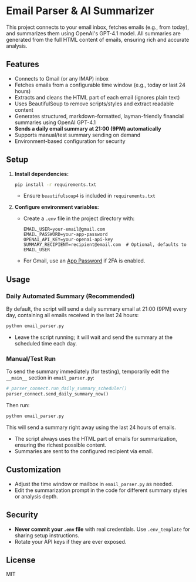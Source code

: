 # Email Parser & AI Summarizer

This project connects to your email inbox, fetches emails (e.g., from today), and summarizes them using OpenAI's GPT-4.1 model. All summaries are generated from the full HTML content of emails, ensuring rich and accurate analysis.

## Features
- Connects to Gmail (or any IMAP) inbox
- Fetches emails from a configurable time window (e.g., today or last 24 hours)
- Extracts and cleans the HTML part of each email (ignores plain text)
- Uses BeautifulSoup to remove scripts/styles and extract readable content
- Generates structured, markdown-formatted, layman-friendly financial summaries using OpenAI GPT-4.1
- **Sends a daily email summary at 21:00 (9PM) automatically**
- Supports manual/test summary sending on demand
- Environment-based configuration for security

## Setup

1. **Install dependencies:**
   ```bash
   pip install -r requirements.txt
   ```
   - Ensure `beautifulsoup4` is included in `requirements.txt`

2. **Configure environment variables:**
   - Create a `.env` file in the project directory with:
     ```
     EMAIL_USER=your-email@gmail.com
     EMAIL_PASSWORD=your-app-password
     OPENAI_API_KEY=your-openai-api-key
     SUMMARY_RECIPIENT=recipient@email.com  # Optional, defaults to EMAIL_USER
     ```
   - For Gmail, use an [App Password](https://support.google.com/accounts/answer/185833) if 2FA is enabled.

## Usage

### Daily Automated Summary (Recommended)
By default, the script will send a daily summary email at 21:00 (9PM) every day, containing all emails received in the last 24 hours:
```bash
python email_parser.py
```
- Leave the script running; it will wait and send the summary at the scheduled time each day.

### Manual/Test Run
To send the summary immediately (for testing), temporarily edit the `__main__` section in `email_parser.py`:
```python
# parser_connect.run_daily_summary_scheduler()
parser_connect.send_daily_summary_now()
```
Then run:
```bash
python email_parser.py
```
This will send a summary right away using the last 24 hours of emails.

- The script always uses the HTML part of emails for summarization, ensuring the richest possible content.
- Summaries are sent to the configured recipient via email.

## Customization
- Adjust the time window or mailbox in `email_parser.py` as needed.
- Edit the summarization prompt in the code for different summary styles or analysis depth.

## Security
- **Never commit your `.env` file** with real credentials. Use `.env_template` for sharing setup instructions.
- Rotate your API keys if they are ever exposed.

## License
MIT
